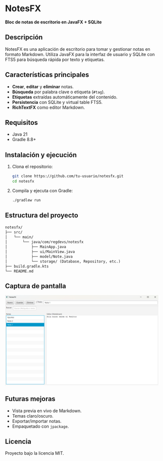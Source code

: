 # NotesFX

**Bloc de notas de escritorio en JavaFX + SQLite**

## Descripción

NotesFX es una aplicación de escritorio para tomar y gestionar notas en formato Markdown. Utiliza JavaFX para la interfaz de usuario y SQLite con FTS5 para búsqueda rápida por texto y etiquetas.

## Características principales

- **Crear**, **editar** y **eliminar** notas.
- **Búsqueda** por palabra clave o etiqueta (`#tag`).
- **Etiquetas** extraídas automáticamente del contenido.
- **Persistencia** con SQLite y virtual table FTS5.
- **RichTextFX** como editor Markdown.

## Requisitos

- Java 21
- Gradle 8.8+

## Instalación y ejecución

1. Clona el repositorio:
   ```bash
   git clone https://github.com/tu-usuario/notesfx.git
   cd notesfx
   ```
2. Compila y ejecuta con Gradle:
   ```bash
   ./gradlew run
   ```

## Estructura del proyecto

```
notesfx/
├── src/
│   └── main/
│       └── java/com/regdevs/notesfx
│           ├── MainApp.java
│           ├── ui/MainView.java
│           ├── model/Note.java
│           └── storage/ (Database, Repository, etc.)
├── build.gradle.kts
└── README.md
```

## Captura de pantalla

![Captura de pantalla](docs/screenshot.png)

## Futuras mejoras

- Vista previa en vivo de Markdown.
- Temas claro/oscuro.
- Exportar/importar notas.
- Empaquetado con `jpackage`.

## Licencia

Proyecto bajo la licencia MIT.

